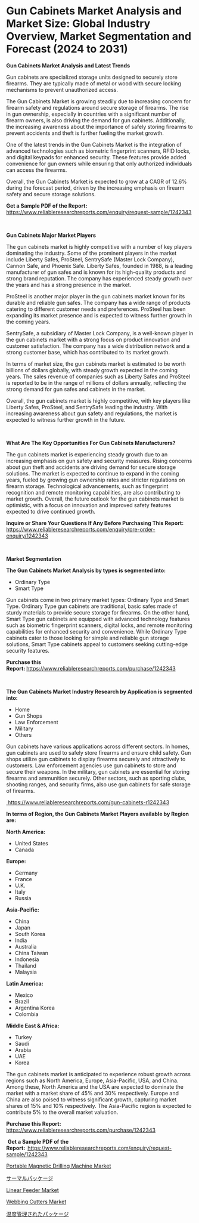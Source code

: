 <p><h1>Gun Cabinets Market Analysis and Market Size: Global Industry Overview, Market Segmentation and Forecast (2024 to 2031)</h1></p><p><strong>Gun Cabinets Market Analysis and Latest Trends</strong></p>
<p><p>Gun cabinets are specialized storage units designed to securely store firearms. They are typically made of metal or wood with secure locking mechanisms to prevent unauthorized access.</p><p>The Gun Cabinets Market is growing steadily due to increasing concern for firearm safety and regulations around secure storage of firearms. The rise in gun ownership, especially in countries with a significant number of firearm owners, is also driving the demand for gun cabinets. Additionally, the increasing awareness about the importance of safely storing firearms to prevent accidents and theft is further fueling the market growth.</p><p>One of the latest trends in the Gun Cabinets Market is the integration of advanced technologies such as biometric fingerprint scanners, RFID locks, and digital keypads for enhanced security. These features provide added convenience for gun owners while ensuring that only authorized individuals can access the firearms.</p><p>Overall, the Gun Cabinets Market is expected to grow at a CAGR of 12.6% during the forecast period, driven by the increasing emphasis on firearm safety and secure storage solutions.</p></p>
<p><strong>Get a Sample PDF of the Report:&nbsp;</strong> <a href="https://www.reliableresearchreports.com/enquiry/request-sample/1242343">https://www.reliableresearchreports.com/enquiry/request-sample/1242343</a></p>
<p>&nbsp;</p>
<p><strong>Gun Cabinets Major Market Players</strong></p>
<p><p>The gun cabinets market is highly competitive with a number of key players dominating the industry. Some of the prominent players in the market include Liberty Safes, ProSteel, SentrySafe (Master Lock Company), Cannon Safe, and Phoenix Safe. Liberty Safes, founded in 1988, is a leading manufacturer of gun safes and is known for its high-quality products and strong brand reputation. The company has experienced steady growth over the years and has a strong presence in the market.</p><p>ProSteel is another major player in the gun cabinets market known for its durable and reliable gun safes. The company has a wide range of products catering to different customer needs and preferences. ProSteel has been expanding its market presence and is expected to witness further growth in the coming years.</p><p>SentrySafe, a subsidiary of Master Lock Company, is a well-known player in the gun cabinets market with a strong focus on product innovation and customer satisfaction. The company has a wide distribution network and a strong customer base, which has contributed to its market growth.</p><p>In terms of market size, the gun cabinets market is estimated to be worth billions of dollars globally, with steady growth expected in the coming years. The sales revenue of companies such as Liberty Safes and ProSteel is reported to be in the range of millions of dollars annually, reflecting the strong demand for gun safes and cabinets in the market.</p><p>Overall, the gun cabinets market is highly competitive, with key players like Liberty Safes, ProSteel, and SentrySafe leading the industry. With increasing awareness about gun safety and regulations, the market is expected to witness further growth in the future.</p></p>
<p>&nbsp;</p>
<p><strong>What Are The Key Opportunities For Gun Cabinets Manufacturers?</strong></p>
<p><p>The gun cabinets market is experiencing steady growth due to an increasing emphasis on gun safety and security measures. Rising concerns about gun theft and accidents are driving demand for secure storage solutions. The market is expected to continue to expand in the coming years, fueled by growing gun ownership rates and stricter regulations on firearm storage. Technological advancements, such as fingerprint recognition and remote monitoring capabilities, are also contributing to market growth. Overall, the future outlook for the gun cabinets market is optimistic, with a focus on innovation and improved safety features expected to drive continued growth.</p></p>
<p><strong>Inquire or Share Your Questions If Any Before Purchasing This Report:</strong> <a href="https://www.reliableresearchreports.com/enquiry/pre-order-enquiry/1242343">https://www.reliableresearchreports.com/enquiry/pre-order-enquiry/1242343</a></p>
<p>&nbsp;</p>
<p><strong>Market Segmentation</strong></p>
<p><strong>The Gun Cabinets Market Analysis by types is segmented into:</strong></p>
<p><ul><li>Ordinary Type</li><li>Smart Type</li></ul></p>
<p><p>Gun cabinets come in two primary market types: Ordinary Type and Smart Type. Ordinary Type gun cabinets are traditional, basic safes made of sturdy materials to provide secure storage for firearms. On the other hand, Smart Type gun cabinets are equipped with advanced technology features such as biometric fingerprint scanners, digital locks, and remote monitoring capabilities for enhanced security and convenience. While Ordinary Type cabinets cater to those looking for simple and reliable gun storage solutions, Smart Type cabinets appeal to customers seeking cutting-edge security features.</p></p>
<p><strong>Purchase this Report:&nbsp;</strong><a href="https://www.reliableresearchreports.com/purchase/1242343">https://www.reliableresearchreports.com/purchase/1242343</a></p>
<p>&nbsp;</p>
<p><strong>The Gun Cabinets Market Industry Research by Application is segmented into:</strong></p>
<p><ul><li>Home</li><li>Gun Shops</li><li>Law Enforcement</li><li>Military</li><li>Others</li></ul></p>
<p><p>Gun cabinets have various applications across different sectors. In homes, gun cabinets are used to safely store firearms and ensure child safety. Gun shops utilize gun cabinets to display firearms securely and attractively to customers. Law enforcement agencies use gun cabinets to store and secure their weapons. In the military, gun cabinets are essential for storing firearms and ammunition securely. Other sectors, such as sporting clubs, shooting ranges, and security firms, also use gun cabinets for safe storage of firearms.</p></p>
<p><a href="https://www.reliableresearchreports.com/gun-cabinets-r1242343">&nbsp;https://www.reliableresearchreports.com/gun-cabinets-r1242343</a></p>
<p><strong>In terms of Region, the Gun Cabinets Market Players available by Region are:</strong></p>
<p>
    <p> <strong> North America: </strong>
        <ul>
            <li>United States</li>
            <li>Canada</li>
        </ul>
        </p> 
    <p> <strong> Europe: </strong>
        <ul>
            <li>Germany</li>
            <li>France</li>
            <li>U.K.</li>
            <li>Italy</li>
            <li>Russia</li>
        </ul>
        </p> 
    <p> <strong> Asia-Pacific: </strong>
        <ul>
            <li>China</li>
            <li>Japan</li>
            <li>South Korea</li>
            <li>India</li>
            <li>Australia</li>
            <li>China Taiwan</li>
            <li>Indonesia</li>
            <li>Thailand</li>
            <li>Malaysia</li>
        </ul>
        </p> 
    <p> <strong> Latin America: </strong>
        <ul>
            <li>Mexico</li>
            <li>Brazil</li>
            <li>Argentina Korea</li>
            <li>Colombia</li>
        </ul>
        </p> 
    <p> <strong> Middle East & Africa: </strong>
        <ul>
            <li>Turkey</li>
            <li>Saudi</li>
            <li>Arabia</li>
            <li>UAE</li>
            <li>Korea</li>
        </ul>
    </p>
    </p>
<p><p>The gun cabinets market is anticipated to experience robust growth across regions such as North America, Europe, Asia-Pacific, USA, and China. Among these, North America and the USA are expected to dominate the market with a market share of 45% and 30% respectively. Europe and China are also poised to witness significant growth, capturing market shares of 15% and 10% respectively. The Asia-Pacific region is expected to contribute 5% to the overall market valuation.</p></p>
<p><strong>Purchase this Report: </strong><a href="https://www.reliableresearchreports.com/purchase/1242343">https://www.reliableresearchreports.com/purchase/1242343</a></p>
<p>&nbsp;<strong>Get a Sample PDF of the Report:&nbsp;&nbsp;</strong><a href="https://www.reliableresearchreports.com/enquiry/request-sample/1242343">https://www.reliableresearchreports.com/enquiry/request-sample/1242343</a></p>
<p><strong></strong></p>
<p><p><a href="https://www.linkedin.com/pulse/portable-magnetic-drilling-machine-market-share-evolution-zpmke?trackingId=UINqVmmnRkGpms96QR1YiA%3D%3D">Portable Magnetic Drilling Machine Market</a></p><p><a href="https://github.com/ppmazlotr77499/Market-Research-Report-List-1/blob/main/739599135070.md">サーマルパッケージ</a></p><p><a href="https://www.linkedin.com/pulse/linear-feeder-market-analysis-sze-forecasted-period-hckme?trackingId=idLmdCS6Uv2cdsqo5mAYWA%3D%3D">Linear Feeder Market</a></p><p><a href="https://github.com/nicoletavirag/Market-Research-Report-List-3/blob/main/webbing-cutters-market.md">Webbing Cutters Market</a></p><p><a href="https://github.com/JaydaWisoky2014/Market-Research-Report-List-1/blob/main/360914035069.md">温度管理されたパッケージ</a></p></p>